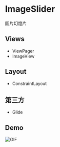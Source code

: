 # ImageSlider
圖片幻燈片

## Views
* ViewPager
* ImageView

## Layout
* ConstraintLayout

## 第三方
* Glide

## Demo 

![GIF](ImageSlider_Demo.gif)

